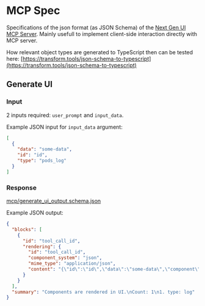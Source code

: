 # MCP Spec

Specifications of the json format (as JSON Schema) of the [Next Gen UI MCP Server](https://redhat-ux.github.io/next-gen-ui-agent/guide/ai_apps_binding/mcp-library/).
Mainly usefull to implement client-side interaction directly with MCP server.

How relevant object types are generated to TypeScript then can be tested here: [https://transform.tools/json-schema-to-typescript](https://transform.tools/json-schema-to-typescript)

## Generate UI

### Input

2 inputs required: `user_prompt` and `input_data`.

Example JSON input for `input_data` argument:
```json
[
  {
    "data": "some-data",
    "id": "id",
    "type": "pods_log"
  }
]
```


### Response
[mcp/generate_ui_output.schema.json](https://github.com/RedHat-UX/next-gen-ui-agent/blob/main/spec/mcp/generate_ui_output.schema.json)

Example JSON output:
```json
{
  "blocks": [
    {
      "id": "tool_call_id",
      "rendering": {
        "id": "tool_call_id",
        "component_system": "json",
        "mime_type": "application/json",
        "content": "{\"id\":\"id\",\"data\":\"some-data\",\"component\":\"log\"}"
      }
    }
  ],
  "summary": "Components are rendered in UI.\nCount: 1\n1. type: log"
}
```
